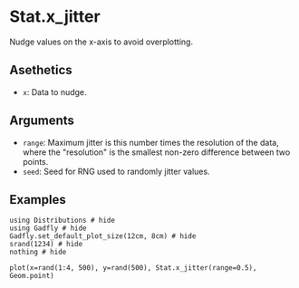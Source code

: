 # Stat.x_jitter

Nudge values on the x-axis to avoid overplotting.

## Asethetics
  * `x`: Data to nudge.

## Arguments
  * `range`: Maximum jitter is this number times the resolution of the data,
    where the "resolution" is the smallest non-zero difference between two
    points.
  * `seed`: Seed for RNG used to randomly jitter values.

## Examples

```@example 1
using Distributions # hide
using Gadfly # hide
Gadfly.set_default_plot_size(12cm, 8cm) # hide
srand(1234) # hide
nothing # hide
```

```@example 1
plot(x=rand(1:4, 500), y=rand(500), Stat.x_jitter(range=0.5), Geom.point)
```

